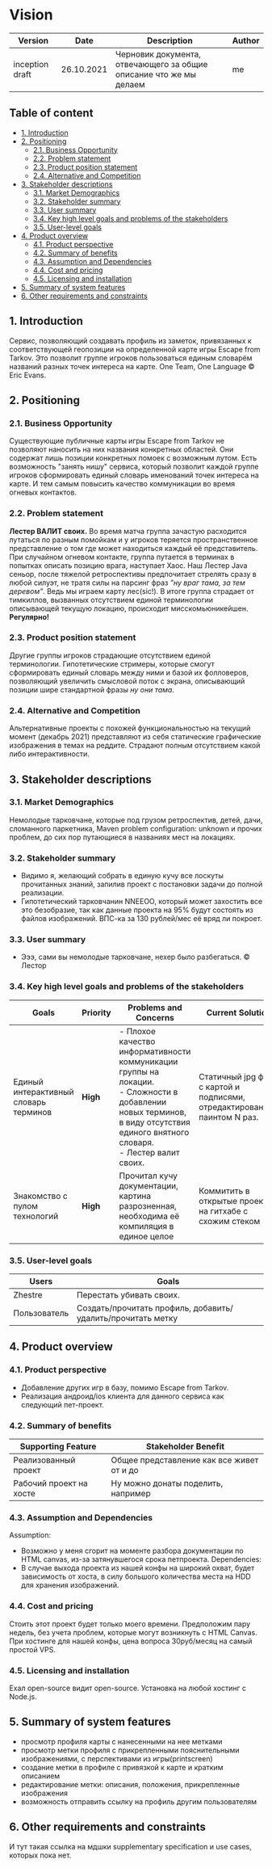 # Vision <!-- omit in toc -->
|Version|Date|Description|Author|
|---|---|---|---|
|inception draft|26.10.2021|Черновик документа, отвечающего за общие описание что же мы делаем|me|

## Table of content <!-- omit in toc -->
- [1. Introduction](#1-introduction)
- [2. Positioning](#2-positioning)
  - [2.1. Business Opportunity](#21-business-opportunity)
  - [2.2. Problem statement](#22-problem-statement)
  - [2.3. Product position statement](#23-product-position-statement)
  - [2.4. Alternative and Competition](#24-alternative-and-competition)
- [3. Stakeholder descriptions](#3-stakeholder-descriptions)
  - [3.1. Market Demographics](#31-market-demographics)
  - [3.2. Stakeholder summary](#32-stakeholder-summary)
  - [3.3. User summary](#33-user-summary)
  - [3.4. Key high level goals and problems of the stakeholders](#34-key-high-level-goals-and-problems-of-the-stakeholders)
  - [3.5. User-level goals](#35-user-level-goals)
- [4. Product overview](#4-product-overview)
  - [4.1. Product perspective](#41-product-perspective)
  - [4.2. Summary of benefits](#42-summary-of-benefits)
  - [4.3. Assumption and Dependencies](#43-assumption-and-dependencies)
  - [4.4. Cost and pricing](#44-cost-and-pricing)
  - [4.5. Licensing and installation](#45-licensing-and-installation)
- [5. Summary of system features](#5-summary-of-system-features)
- [6. Other requirements and constraints](#6-other-requirements-and-constraints)

## 1. Introduction
Сервис, позволяющий создавать профиль из заметок, привязанных к соответствующей геопозиции на определенной карте игры Escape from Tarkov. Это позволит группе игроков пользоваться единым словарём названий разных точек интереса на карте. One Team, One Language © Eric Evans.

## 2. Positioning
### 2.1. Business Opportunity
Существующие публичные карты игры Escape from Tarkov не позволяют наносить на них названия конкретных областей. Они содержат лишь позиции конкретных помоек с возможным лутом. Есть возможность "занять нишу" сервиса, который позволит каждой группе игроков сформировать единый словарь именований точек интереса на карте. И тем самым повысить качество коммуникации во время огневых контактов.

### 2.2. Problem statement
**Лестер ВАЛИТ своих.** Во время матча группа зачастую расходится лутаться по разным помойкам и у игроков теряется пространственное представление о том где может находиться каждый её представитель. При случайном огневом контакте, группа путается в терминах в попытках описать позицию врага, наступает Хаос. Наш Лестер Java сеньор, после тяжелой ретроспективы предпочитает стрелять сразу в любой силуэт, не тратя силы на парсинг фраз *"ну враг тама, за тем деревом"*. Ведь мы играем карту лес(sic!). В итоге группа страдает от тимкиллов, вызванных отсутствием единой терминологии описывающей текущую локацию, происходит мисскомьюникейшен. **Регулярно!**

### 2.3. Product position statement
Другие группы игроков страдающие отсутствием единой терминологии. Гипотетические стримеры, которые смогут сформировать единый словарь между ними и базой их фолловеров, позволяющий увеличить смысловой поток с экрана, описывающий позиции шире стандартной фразы *ну они тама*.

### 2.4. Alternative and Competition
Альтернативные проекты с похожей функциональностью на текущий момент (декабрь 2021) представляют из себя статические графические изображения в темах на реддите. Страдают полным отсутствием какой либо интерактивности.

## 3. Stakeholder descriptions
### 3.1. Market Demographics
Немолодые тарковчане, которые под грузом ретроспектив, детей, дачи, сломанного паркетника, Maven problem configuration: unknown и прочих проблем, до сих пор путающиеся в названиях мест на локациях.

### 3.2. Stakeholder summary
- Видимо я, желающий собрать в единую кучу все лоскуты прочитанных знаний, запилив проект с постановки задачи до полной реализации.
- Гипотетический тарковчанин NNEEOO, который может захостить все это безобразие, так как данные проекта на 95% будут состоять из файлов изображений. ВПС-ка за 130 рублей/мес её вряд ли покроет.

### 3.3. User summary
- Эээ, сами вы немолодые тарковчане, нехер было разбегаться. © Лестор

### 3.4. Key high level goals and problems of the stakeholders
|Goals |Priority| Problems and Concerns|Current Solution|
|---|---|---|---|
|Единый интерактивный словарь терминов|**High**|- Плохое качество информативности коммуникации группы на локации.<br/>- Сложности в добавлении новых терминов, в виду отсутствия единого внятного словаря.<br/>- Лестер валит своих.| Статичный jpg файл с картой и подписями, отредактированный паинтом N раз.
|Знакомство с пулом технологий|**High**|Прочитал кучу документации, картина разрозненная, необходима её компиляция в единое целое|Коммитить в открытые проекты на гитхабе с схожим стеком|

### 3.5. User-level goals
|Users |Goals|
|---|---|
|Zhestre|Перестать убивать своих.|
|Пользователь|Создать/прочитать профиль, добавить/удалить/прочитать метку|

## 4. Product overview
### 4.1. Product perspective
- Добавление других игр в базу, помимо Escape from Tarkov. 
- Реализация андроид/ios клиента для данного сервиса как следующий пет-проект.

### 4.2. Summary of benefits
|Supporting Feature|Stakeholder Benefit|
|---|---|
|Реализованный проект|Общее представление как все живет от и до|
|Рабочий проект на хосте|Ну можно донаты поделить, например|

### 4.3. Assumption and Dependencies
Assumption:
- Возможно у меня сгорит на моменте разбора документации по HTML canvas, из-за затянувшегося срока петпроекта.
Dependencies:
- В случае выхода проекта из нашей конфы на широкий охват, будет зависимость от хоста, в силу большого количества места на HDD для хранения изображений.

### 4.4. Cost and pricing
Стоить этот проект будет только моего времени. Предположим пару недель, без учета проблем, которые могут возникнуть с HTML Canvas. При хостинге для нашей конфы, цена вопроса 30руб/месяц на самый простой VPS.

### 4.5. Licensing and installation
Ехал open-source видит open-source. Установка на любой хостинг с Node.js.

## 5. Summary of system features
- просмотр профиля карты с нанесенными на нее метками
- просмотр метки профиля с прикрепленными пояснительными изображениями, с перспективами из игры(printscreen)
- создание метки в профиле с привязкой к карте и кратким описанием
- редактирование метки: описания, положения, прикрепленные изображения
- возможность отправить ссылку на профиль другим пользователям

## 6. Other requirements and constraints
И тут такая ссылка на мдшки supplementary specification и use cases, которых пока нет.
